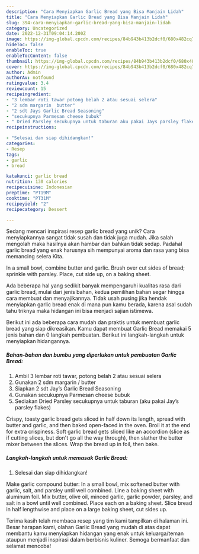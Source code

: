 ```yaml
---
description: "Cara Menyiapkan Garlic Bread yang Bisa Manjain Lidah"
title: "Cara Menyiapkan Garlic Bread yang Bisa Manjain Lidah"
slug: 394-cara-menyiapkan-garlic-bread-yang-bisa-manjain-lidah
category: Uncategorized
date: 2022-12-31T09:04:14.200Z
image: https://img-global.cpcdn.com/recipes/84b943b413b2dcf0/680x482cq70/garlic-bread-foto-resep-utama.jpg
hideToc: false
enableToc: true
enableTocContent: false
thumbnail: https://img-global.cpcdn.com/recipes/84b943b413b2dcf0/680x482cq70/garlic-bread-foto-resep-utama.jpg
cover: https://img-global.cpcdn.com/recipes/84b943b413b2dcf0/680x482cq70/garlic-bread-foto-resep-utama.jpg
author: Admin
authorAv: notfound
ratingvalue: 3.4
reviewcount: 15
recipeingredient:
- "3 lembar roti tawar potong belah 2 atau sesuai selera"
- "2 sdm margarin  butter"
- "2 sdt Jays Garlic Bread Seasoning"
- "secukupnya Parmesan cheese bubuk"
- " Dried Parsley secukupnya untuk taburan aku pakai Jays parsley flakes"
recipeinstructions:

- "Selesai dan siap dihidangkan!"
categories:
- Resep
tags:
- garlic
- bread

katakunci: garlic bread 
nutrition: 130 calories
recipecuisine: Indonesian
preptime: "PT19M"
cooktime: "PT31M"
recipeyield: "2"
recipecategory: Dessert

---
```





Sedang mencari inspirasi resep garlic bread yang unik? Cara menyiapkannya sangat tidak susah dan tidak juga mudah. Jika salah mengolah maka hasilnya akan hambar dan bahkan tidak sedap. Padahal garlic bread yang enak harusnya sih mempunyai aroma dan rasa yang bisa memancing selera Kita.





In a small bowl, combine butter and garlic. Brush over cut sides of bread; sprinkle with parsley. Place, cut side up, on a baking sheet.

Ada beberapa hal yang sedikit banyak mempengaruhi kualitas rasa dari garlic bread, mulai dari jenis bahan, kedua pemilihan bahan segar hingga cara membuat dan menyajikannya. Tidak usah pusing jika hendak menyiapkan garlic bread enak di mana pun kamu berada, karena asal sudah tahu triknya maka hidangan ini bisa menjadi sajian istimewa.






Berikut ini ada beberapa cara mudah dan praktis untuk membuat garlic bread yang siap dikreasikan. Kamu dapat membuat Garlic Bread memakai 5 jenis bahan dan 0 langkah pembuatan. Berikut ini langkah-langkah untuk menyiapkan hidangannya.

<!--inarticleads1-->

##### Bahan-bahan dan bumbu yang diperlukan untuk pembuatan Garlic Bread:

1. Ambil 3 lembar roti tawar, potong belah 2 atau sesuai selera
1. Gunakan 2 sdm margarin / butter
1. Siapkan 2 sdt Jay’s Garlic Bread Seasoning
1. Gunakan secukupnya Parmesan cheese bubuk
1. Sediakan  Dried Parsley secukupnya untuk taburan (aku pakai Jay’s parsley flakes)


Crispy, toasty garlic bread gets sliced in half down its length, spread with butter and garlic, and then baked open-faced in the oven. Broil it at the end for extra crispiness. Soft garlic bread gets sliced like an accordion (slice as if cutting slices, but don&#39;t go all the way through), then slather the butter mixer between the slices. Wrap the bread up in foil, then bake. 

<!--inarticleads2-->

##### Langkah-langkah untuk memasak Garlic Bread:


1. Selesai dan siap dihidangkan!

Make garlic compound butter: In a small bowl, mix softened butter with garlic, salt, and parsley until well combined. Line a baking sheet with aluminum foil. Mix butter, olive oil, minced garlic, garlic powder, parsley, and salt in a bowl until well combined. Place each on a baking sheet. Slice bread in half lengthwise and place on a large baking sheet, cut sides up. 

Terima kasih telah membaca resep yang tim kami tampilkan di halaman ini. Besar harapan kami, olahan Garlic Bread yang mudah di atas dapat membantu kamu menyiapkan hidangan yang enak untuk keluarga/teman ataupun menjadi inspirasi dalam berbisnis kuliner. Semoga bermanfaat dan selamat mencoba!
